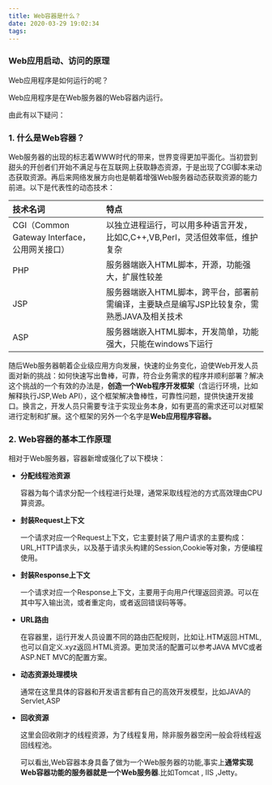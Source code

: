```yaml
---
title: Web容器是什么？
date: 2020-03-29 19:02:34
tags:
---
```


### Web应用启动、访问的原理

Web应用程序是如何运行的呢？

Web应用程序是在Web服务器的Web容器内运行。

由此有以下疑问：

### 1. 什么是Web容器？

Web服务器的出现的标志着WWW时代的带来，世界变得更加平面化。当初尝到甜头的开创者们开始不满足与在互联网上获取静态资源，于是出现了CGI脚本来动态获取资源。再后来网络发展方向也是朝着增强Web服务器动态获取资源的能力前进。以下是代表性的动态技术：

| 技术名词                                      | 特点                                                         |
| :-------------------------------------------- | :----------------------------------------------------------- |
| CGI（Common Gateway Interface，公用网关接口） | 以独立进程运行，可以用多种语言开发，比如C,C++,VB,Perl，灵活但效率低，维护复杂 |
| PHP                                           | 服务器端嵌入HTML脚本，开源，功能强大，扩展性较差             |
| JSP                                           | 服务器端嵌入HTML脚本，跨平台，部署前需编译，主要缺点是编写JSP比较复杂，需熟悉JAVA及相关技术 |
| ASP                                           | 服务器端嵌入HTML脚本，开发简单，功能强大，只能在windows下运行 |

随后Web服务器朝着企业级应用方向发展，快速的业务变化，迫使Web开发人员面对新的挑战：如何快速写出鲁棒，可靠，符合业务需求的程序并顺利部署？解决这个挑战的一个有效的办法是，**创造一个Web程序开发框架**（含运行环境，比如解释执行JSP,Web API），这个框架解决鲁棒性，可靠性问题，提供快速开发接口。换言之，开发人员只需要专注于实现业务本身，如有更高的需求还可以对框架进行定制和扩展。这个框架的另外一个名字是**Web应用程序容器。**

### 2. Web容器的基本工作原理

相对于Web服务器，容器新增或强化了以下模块：

- **分配线程池资源**

  容器为每个请求分配一个线程进行处理，通常采取线程池的方式高效理由CPU算资源。

- **封装Request上下文**

  一个请求对应一个Request上下文，它主要封装了用户请求的主要构成：URL,HTTP请求头，以及基于请求头构建的Session,Cookie等对象，方便编程使用。

- **封装Response上下文**

  一个请求对应一个Response上下文，主要用于向用户代理返回资源。可以在其中写入输出流，或者重定向，或者返回错误码等等。

- **URL路由**

  在容器里，运行开发人员设置不同的路由匹配规则，比如让.HTM返回.HTML,也可以自定义.xyz返回.HTML资源。更加灵活的配置可以参考JAVA MVC或者ASP.NET MVC的配置方案。

- **动态资源处理模块**

  通常在这里具体的容器和开发语言都有自己的高效开发模型，比如JAVA的Servlet,ASP

- **回收资源**

  这里会回收刚才的线程资源，为了线程复用，除非服务器空闲一般会将线程返回线程池。

  可以看出,Web容器本身具备了做为一个Web服务器的功能,事实上**通常实现Web容器功能的服务器就是一个Web服务器**.比如Tomcat , IIS ,Jetty。

